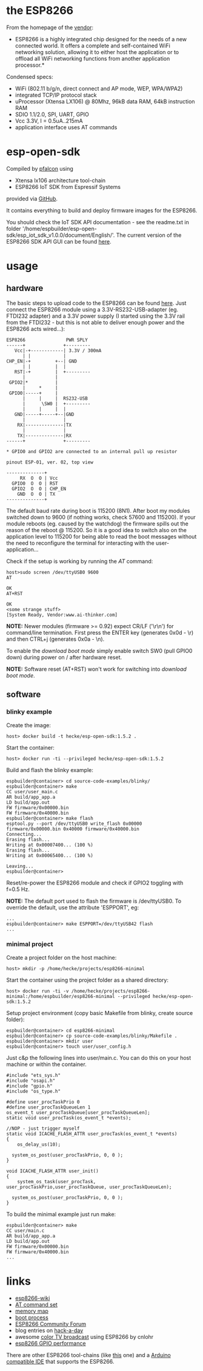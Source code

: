 # the ESP8266

From the homepage of the [vendor](https://espressif.com/en/products/esp8266/):

* ESP8266 is a highly integrated chip designed for the needs of a new connected world. It offers a complete and self-contained WiFi networking solution, allowing it to either host the application or to offload all WiFi networking functions from another application processor.*

Condensed specs:

* WiFi (802.11 b/g/n, direct connect and AP mode, WEP, WPA/WPA2)
* integrated TCP/IP protocol stack
* uProcessor (Xtensa LX106) @ 80Mhz, 96kB data RAM, 64kB instruction RAM
* SDIO 1.1/2.0, SPI, UART, GPIO
* Vcc 3.3V, I = 0.5uA..215mA
* application interface uses AT commands

# esp-open-sdk

Compiled by [pfalcon](https://github.com/pfalcon) using

* Xtensa lx106 architecture tool-chain
* ESP8266 IoT SDK from Espressif Systems

provided via [GitHub](https://github.com/pfalcon/esp-open-sdk).

It contains everything to build and deploy firmware images for the ESP8266.

You should check the IoT SDK API documentation - see the readme.txt in folder '/home/espbuilder/esp-open-sdk/esp_iot_sdk_v1.0.0/document/English/'. The current version of the ESP8266 SDK API GUI can be found [here](http://bbs.espressif.com/download/file.php?id=1160).

# usage

## hardware

The basic steps to upload code to the ESP8266 can be found [here](https://github.com/esp8266/esp8266-wiki/wiki/Uploading).
Just connect the ESP8266 module using a 3.3V-RS232-USB-adapter (eg. FTDI232 adapter) and a 3.3V power supply (I started 
using the 3.3V rail from the FTDI232 - but this is not able to deliver enough power and the ESP8266 acts wired...):

```
ESP8266               PWR SPLY
------+              +---------
   Vcc|-+------------| 3.3V / 300mA
      | |            |
CHP_EN|-+         +--| GND  
      | |         |  |
   RST|-+         |  +---------
      |           |   
 GPIO2|*          |  
      |     *     | 
 GPIO0|-----+     | 
      |     |     |  RS232-USB
      |      \SW0 |  +---------
      |     |     |  |
   GND|-----+-----+--|GND
      |              |
    RX|--------------|TX
      |              |
    TX|--------------|RX
------+              +---------

* GPIO0 and GPIO2 are connected to an internal pull up resistor

pinout ESP-01, ver. 02, top view

--------------+
     RX  O  O | Vcc
  GPIO0  O  O | RST
  GPIO2  O  O | CHP_EN
    GND  O  O | TX
--------------+
```

The default baud rate during boot is 115200 (8N1). After boot my modules switched down to 9600 (if nothing works, check 57600 and 115200). If your module reboots (eg. caused by the watchdog) the firmware spills out the reason of the reboot @ 115200. So it is
a good idea to switch also on the application level to 115200 for being able to read the boot messages without the need to
reconfigure the terminal for interacting with the user-application...

Check if the setup is working by running the *AT* command:

```
host>sudo screen /dev/ttyUSB0 9600
AT

OK
AT+RST

OK
<some strange stuff>
[System Ready, Vendor:www.ai-thinker.com]
```

**NOTE:** Newer modules (firmware >= 0.92) expect CR/LF ('\r\n') for command/line termination. First press
the ENTER key (generates 0x0d - \r) and then CTRL+j (generates 0x0a - \n).

To enable the *download boot mode* simply enable switch SW0 (pull GPIO0 down) during power on / after hardware reset.

**NOTE:** Software reset (AT+RST) won't work for switching into *download boot mode*.

## software

### blinky example

Create the image:

```
host> docker build -t hecke/esp-open-sdk:1.5.2 .
```

Start the container:

```
host> docker run -ti --privileged hecke/esp-open-sdk:1.5.2
```

Build and flash the blinky example:

```
espbuilder@container> cd source-code-examples/blinky/
espbuilder@container> make
CC user/user_main.c
AR build/app_app.a
LD build/app.out
FW firmware/0x00000.bin
FW firmware/0x40000.bin
espbuilder@container> make flash
esptool.py --port /dev/ttyUSB0 write_flash 0x00000 firmware/0x00000.bin 0x40000 firmware/0x40000.bin
Connecting...
Erasing flash...
Writing at 0x00007400... (100 %)
Erasing flash...
Writing at 0x00065400... (100 %)

Leaving...
espbuilder@container>
```

Reset/re-power the ESP8266 module and check if GPIO2 toggling with f=0.5 Hz.

**NOTE:** The default port used to flash the firmware is /dev/ttyUSB0. To override the default, 
use the attribute 'ESPPORT', eg:

```
...
espbuilder@container> make ESPPORT=/dev/ttyUSB42 flash
...
```

### minimal project

Create a project folder on the host machine:

```
host> mkdir -p /home/hecke/projects/esp8266-minimal
```

Start the container using the project folder as a shared directory:

```
host> docker run -ti -v /home/hecke/projects/esp8266-minimal:/home/espbuilder/esp8266-minimal --privileged hecke/esp-open-sdk:1.5.2
```

Setup project environment (copy basic Makefile from blinky, create source folder):

```
espbuilder@container> cd esp8266-minimal
espbuilder@container> cp source-code-examples/blinky/Makefile .
espbuilder@container> mkdir user
espbuilder@container> touch user/user_config.h
```

Just c&p the following lines into user/main.c. You can do this on your host machine or within the container.

```
#include "ets_sys.h"
#include "osapi.h"
#include "gpio.h"
#include "os_type.h"

#define user_procTaskPrio 0
#define user_procTaskQueueLen 1
os_event_t user_procTaskQueue[user_procTaskQueueLen];
static void user_procTask(os_event_t *events);

//NOP - just trigger myself
static void ICACHE_FLASH_ATTR user_procTask(os_event_t *events)
{
	os_delay_us(10);

  system_os_post(user_procTaskPrio, 0, 0 );
}

void ICACHE_FLASH_ATTR user_init()
{
	system_os_task(user_procTask, user_procTaskPrio,user_procTaskQueue, user_procTaskQueueLen);

  system_os_post(user_procTaskPrio, 0, 0 );
}
```

To build the minimal example just run make:

```
espbuilder@container> make
CC user/main.c
AR build/app_app.a
LD build/app.out
FW firmware/0x00000.bin
FW firmware/0x40000.bin
...
```

# links

* [esp8266-wiki](https://github.com/esp8266/esp8266-wiki/wiki)
 * [AT command set](https://github.com/esp8266/esp8266-wiki/wiki/at_0.9.1)
 * [memory map](https://github.com/esp8266/esp8266-wiki/wiki/Memory-Map)
 * [boot process](https://github.com/esp8266/esp8266-wiki/wiki/Boot-Process)
* [ESP8266 Community Forum](http://www.esp8266.com)
* blog entries on [hack-a-day](http://hackaday.com/?s=esp8266)
 * awesome [color TV broadcast](http://hackaday.com/2016/03/01/color-tv-broadcasts-are-esp8266s-newest-trick/) using ESP8266 by cnlohr
* [esp8266 GPIO performance](http://naberius.de/2015/05/14/esp8266-gpio-output-performance/)

There are other ESP8266 tool-chains (like [this](https://github.com/cnlohr/ws2812esp8266) one) and a [Arduino compatible IDE](https://github.com/esp8266/arduino) that supports the ESP8266.

